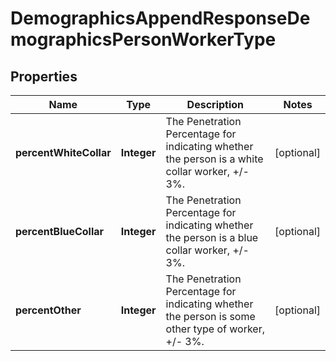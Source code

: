 

# DemographicsAppendResponseDemographicsPersonWorkerType

## Properties

Name | Type | Description | Notes
------------ | ------------- | ------------- | -------------
**percentWhiteCollar** | **Integer** | The Penetration Percentage for indicating whether the person is a white collar worker, +/- 3%. |  [optional]
**percentBlueCollar** | **Integer** | The Penetration Percentage for indicating whether the person is a blue collar worker, +/- 3%. |  [optional]
**percentOther** | **Integer** | The Penetration Percentage for indicating whether the person is some other type of worker, +/- 3%. |  [optional]




